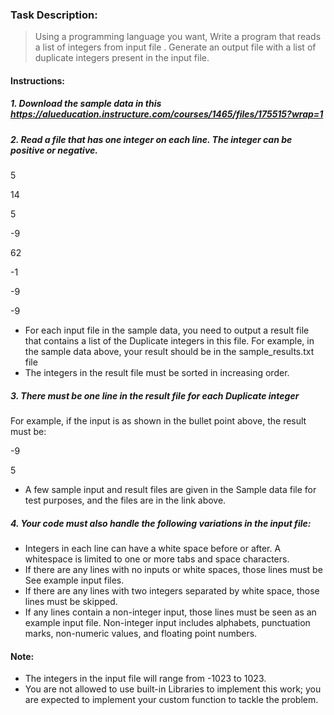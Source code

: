 ### Task Description: 
> Using a programming language you want, Write a program that reads a list of integers from input file . Generate an output  file with a list of duplicate integers present in the input file.

#### Instructions:
##### 1. Download the sample data in this <https://alueducation.instructure.com/courses/1465/files/175515?wrap=1>
##### 2. Read a file that has one integer on each line. The integer can be positive or negative.
5

14

5

-9

62

-1

-9

-9

+ For each input file in the sample data, you need to output a result file that contains a list of the Duplicate integers in this file. For example, in the sample data above, your result should be in the sample_results.txt file
+ The integers in the result file must be sorted in increasing order.
##### 3. There must be one line in the result file for each Duplicate integer
For example, if the input is as shown in the bullet point above, the result must be:

-9

5

+ A few sample input and result files are given in the Sample data file for test purposes, and the files are in the link above.

##### 4. Your code must also handle the following variations in the input file:

+ Integers in each line can have a white space before or after. A whitespace is limited to one or more tabs and space characters.
+ If there are any lines with no inputs or white spaces, those lines must be See example input files.
+ If there are any lines with two integers separated by white space, those lines must be skipped.
+ If any lines contain a non-integer input, those lines must be seen as an example input file.
Non-integer input includes alphabets, punctuation marks, non-numeric values, and floating point numbers.
#### Note:
+ The integers in the input file will range from -1023 to 1023.
+ You are not allowed to use built-in Libraries to implement this work; you are expected to implement your custom function to tackle the problem.
